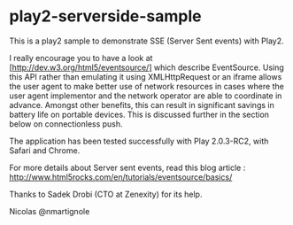 play2-serverside-sample
=======================

This is a play2 sample to demonstrate SSE (Server Sent events) with Play2.

I really encourage you to have a look at [http://dev.w3.org/html5/eventsource/] which describe EventSource.
Using this API rather than emulating it using XMLHttpRequest or an iframe allows the user agent to make better
use of network resources in cases where the user agent implementor and the network operator are able
to coordinate in advance. Amongst other benefits, this can result in significant savings in battery life
on portable devices. This is discussed further in the section below on connectionless push.

The application has been tested successfully with Play 2.0.3-RC2, with Safari and Chrome.

For more details about Server sent events, read this blog article :
http://www.html5rocks.com/en/tutorials/eventsource/basics/

Thanks to Sadek Drobi (CTO at Zenexity) for its help.

Nicolas
@nmartignole
